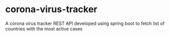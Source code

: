 # corona-virus-tracker
A corona virus tracker REST API developed using spring boot to fetch list of countries with the most active cases
